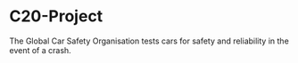 # C20-Project
The Global Car Safety Organisation tests cars for safety and reliability in the event of a crash.
